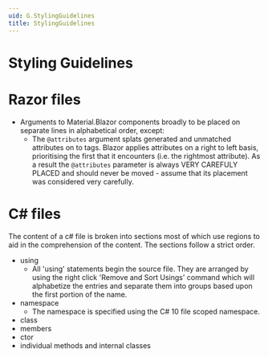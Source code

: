 ```yaml
---
uid: G.StylingGuidelines
title: StylingGuidelines
---
```

# Styling Guidelines

# Razor files

- Arguments to Material.Blazor components broadly to be placed on separate lines in alphabetical order, except:
  - The `@attributes` argument splats generated and unmatched attributes on to tags. Blazor applies attributes on a right to left basis, prioritising the first that it encounters (i.e. the rightmost attribute). As a result the `@attributes` parameter is always VERY CAREFULY PLACED and should never be moved - assume that its placement was considered very carefully.

# C# files

The content of a c# file is broken into sections most of which use regions to aid in the comprehension of the content. The sections follow a strict order. 
- using
  - All 'using' statements begin the source file. They are arranged by using the right click 'Remove and Sort Usings' command which will alphabetize the entries and separate them into groups based upon the first portion of the name. 
- namespace
  - The namespace is specified using the C# 10 file scoped namespace.
- class
- members
- ctor
- individual methods and internal classes



